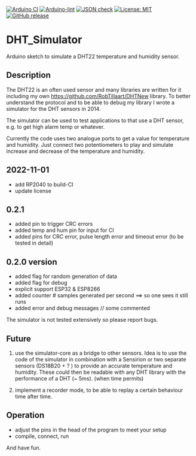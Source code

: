 
[![Arduino CI](https://github.com/RobTillaart/DHT_Simulator/workflows/Arduino%20CI/badge.svg)](https://github.com/marketplace/actions/arduino_ci)
[![Arduino-lint](https://github.com/RobTillaart/DHT_Simulator/actions/workflows/arduino-lint.yml/badge.svg)](https://github.com/RobTillaart/DHT_Simulator/actions/workflows/arduino-lint.yml)
[![JSON check](https://github.com/RobTillaart/DHT_Simulator/actions/workflows/jsoncheck.yml/badge.svg)](https://github.com/RobTillaart/DHT_Simulator/actions/workflows/jsoncheck.yml)
[![License: MIT](https://img.shields.io/badge/license-MIT-green.svg)](https://github.com/RobTillaart/DHT_Simulator/blob/master/LICENSE)
[![GitHub release](https://img.shields.io/github/release/RobTillaart/DHT_Simulator.svg?maxAge=3600)](https://github.com/RobTillaart/DHT_Simulator/releases)


# DHT_Simulator

Arduino sketch to simulate a DHT22 temperature and humidity sensor.


## Description

The DHT22 is an often used sensor and many libraries are written for it
including my own https://github.com/RobTillaart/DHTNew library. 
To better understand the protocol and to be able to debug my library 
I wrote a simulator for the DHT sensors in 2014.

The simulator can be used to test applications to that use a DHT sensor,
e.g. to get high alarm temp or whatever.

Currently the code uses two analogue ports to get a value for temperature 
and humidity. Just connect two potentiometers to play and simulate increase and 
decrease of the temperature and humidity.


## 2022-11-01
- add RP2040 to build-CI
- update license

## 0.2.1

- added pin to trigger CRC errors
- added temp and hum pin for input for CI
- added pins for CRC error, pulse length error and timeout error 
(to be tested in detail)


## 0.2.0 version

- added flag for random generation of data
- added flag for debug
- explicit support ESP32 & ESP8266
- added counter # samples generated per second ==> so one sees it still runs
- added error and debug messages // some commented

The simulator is not tested extensively so please report bugs.


## Future

1) use the simulator-core as a bridge to other sensors.
Idea is to use the code of the simulator in combination with a 
Sensirion or two separate sensors (DS18B20 + ? ) to provide an 
accurate temperature and humidity. These could then be readable 
with any DHT library with the performance of a DHT (~ 5ms).
(when time permits)

2) implement a recorder mode, to be able to replay a certain
behaviour time after time. 


## Operation

- adjust the pins in the head of the program to meet your setup
- compile, connect, run

And have fun.
